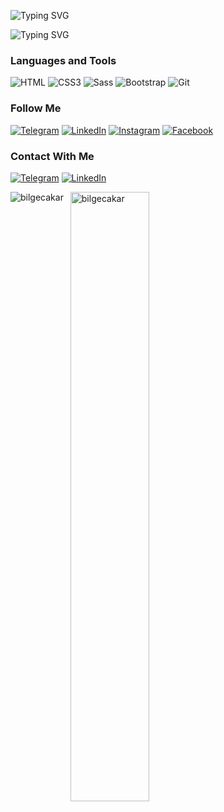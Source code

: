 ![Typing SVG](https://readme-typing-svg.herokuapp.com?color=%2336BCF7&lines=Hello+I'm+Javohir+Isoqjanov)
<!-- -->
![Typing SVG](https://readme-typing-svg.herokuapp.com?color=%2336BCF7&lines=I'm+FrontEnd+Developer)

### Languages and Tools  

<!-- ![JavaScript](https://img.shields.io/badge/-JavaScript-082032?style=for-the-badge&logo=JavaScript&logoColor=#FEC260) -->
![HTML](https://img.shields.io/badge/-HTML5-082032?style=for-the-badge&logo=HTML5&logoColor=#185ADB)
![CSS3](https://img.shields.io/badge/-CSS3-082032?style=for-the-badge&logo=CSS3&logoColor=1572B6)
![Sass](https://img.shields.io/badge/-Sass-082032?style=for-the-badge&logo=Sass&logoColor=CC6699)
![Bootstrap](https://img.shields.io/badge/-Bootstrap-082032?style=for-the-badge&logo=Bootstrap&logoColor=#7952B3)
![Git](https://img.shields.io/badge/-Git-082032?style=for-the-badge&logo=Git&logoColor=#F05032)


<!-- ![Node.js](https://img.shields.io/badge/-Node.js-082032?style=for-the-badge&logo=Node.js&logoColor=339933)
![Express](https://img.shields.io/badge/-Express-082032?style=for-the-badge&logo=Express&logoColor=000000)
![PostgreSQL](https://img.shields.io/badge/-PostgreSQL-082032?style=for-the-badge&logo=PostgreSQL&logoColor=4169E1)
![MongoDB](https://img.shields.io/badge/-MongoDB-082032?style=for-the-badge&logo=MongoDB&logoColor=47A248) -->


### Follow Me

[![Telegram](https://img.shields.io/badge/-Telegram-082032?style=for-the-badge&logo=Telegram&logoColor=#26A5E4)](https://t.me/https://t.me/javohirIsoqjanov)
[![LinkedIn](https://img.shields.io/badge/-LinkedIn-082032?style=for-the-badge&logo=LinkedIn&logoColor=0A66C2)](https://www.linkedin.com/in/JavohirIsoqjonov-068217247/)
[![Instagram](https://img.shields.io/badge/-Instagram-082032?style=for-the-badge&logo=Instagram&logoColor=#E4405F)](https://www.instagram.com/javoxir__2004_/)
[![Facebook](https://img.shields.io/badge/-Facebook-082032?style=for-the-badge&logo=Facebook&logoColor=#1877F2)](https://www.facebook.com/profile.php?id=100083803993550)


### Contact With Me

[![Telegram](https://img.shields.io/badge/-Telegram-082032?style=for-the-badge&logo=Telegram&logoColor=#26A5E4)](https://t.me/javohirIsoqjanov)
[![LinkedIn](https://img.shields.io/badge/-LinkedIn-082032?style=for-the-badge&logo=LinkedIn&logoColor=0A66C2)](https://www.linkedin.com/in/javohir-isoqjanov-7762b4247/)


<p><img align="left" src="https://github-readme-stats.vercel.app/api/top-langs?username=abdulazizOdiljanov&show_icons=true&bg_color=50,6666ff,00cc99&title_color=fff&text_color=fff&icon_color=f2f2f2&locale=en&layout=compact&count-private=true" alt="bilgecakar" /></p>

<p>&nbsp;
 <img align="center" src="https://github-readme-stats.vercel.app/api?username=abdulazizOdiljanov&show_icons=true&bg_color=50,6666ff,00cc99&title_color=fff&text_color=fff&icon_color=f2f2f2&locale=en&count_private=true&hide=issues" alt="bilgecakar" width="50%" /></p>